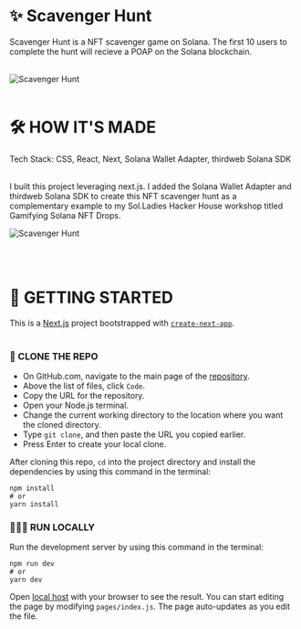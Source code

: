 # ✨ Scavenger Hunt

Scavenger Hunt is a NFT scavenger game on Solana. The first 10 users to complete the hunt will recieve a POAP on the Solana blockchain.
<br></br>

![Scavenger Hunt](https://github.com/comeworkwith-me/scavenger-hunt/blob/main/public/Screenshot%202023-04-16%20225612.png?raw=true)
<br></br>

# 🛠️ HOW IT'S MADE

Tech Stack: CSS, React, Next, Solana Wallet Adapter, thirdweb Solana SDK
<br></br>

I built this project leveraging next.js. I added the Solana Wallet Adapter and thirdweb Solana SDK to create this NFT scavenger hunt as a complementary example to my Sol.Ladies Hacker House workshop titled Gamifying Solana NFT Drops.

![Scavenger Hunt](https://github.com/comeworkwith-me/scavenger-hunt/blob/main/public/Gamifying%20Solana%20NFT%20Drops%20-%20Workshop.png?raw=true)

<br></br>

# 🤔 GETTING STARTED

This is a [Next.js](https://nextjs.org/) project bootstrapped with [`create-next-app`](https://github.com/vercel/next.js/tree/canary/packages/create-next-app).
<br></br>

### 👯 CLONE THE REPO
- On GitHub.com, navigate to the main page of the [repository](https://github.com/comeworkwith-me/scavenger-hunt).
- Above the list of files, click `Code`.
- Copy the URL for the repository.
- Open your Node.js terminal.
- Change the current working directory to the location where you want the cloned directory.
- Type `git clone`, and then paste the URL you copied earlier.
- Press Enter to create your local clone.

After cloning this repo, `cd` into the project directory and install the dependencies by using this command in the terminal:

```
npm install
# or
yarn install
```

### 🏃🏾‍♀️ RUN LOCALLY

Run the development server by using this command in the terminal:

```
npm run dev
# or
yarn dev
```


Open [local host](http://localhost:3000) with your browser to see the result. You can start editing the page by modifying `pages/index.js`. The page auto-updates as you edit the file.

